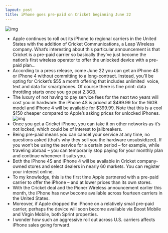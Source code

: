 ```yaml
---
layout: post
title: iPhone goes pre-paid on Cricket beginning June 22
---
```

![img](http://media.idownloadblog.com/wp-content/uploads/2012/05/Cricket-Communications-iPhone-teser.jpg)
* Apple continues to roll out its iPhone to regional carriers in the United States with the addition of Cricket Communications, a Leap Wireless company. What’s interesting about this particular announcement is that Cricket is a pre-paid carrier so basically they’ve just become the nation’s first wireless operator to offer the unlocked device with a pre-paid plan…
* According to a press release, come June 22 you can get an iPhone 4S or iPhone 4 without committing to a long-contract. Instead, you’ll be opting for Cricket’s $55 a month offering that includes unlimited  voice, text and data for smartphones. Of course there is fine print: data throttling starts once you go past 2.3GB.
* The luxury of not having to pay service fees for the next two years will cost you in hardware: the iPhone 4S is priced at $499.99 for the 16GB model and iPhone 4 will be available for $399.99. Note that this is a cool $150 cheaper compared to Apple’s asking prices for unlocked iPhones.
![img](http://media.idownloadblog.com/wp-content/uploads/2012/05/Cricket-plans.png)
* Once you get a Cricket iPhone, you can take it on other networks as it’s not locked, which could be of interest to jailbreakers.
* Being pre-paid means you can cancel your service at any time, no questions asked (that’s why they sell you the hardware unsubsidized). If you won’t be using the service for a certain period – for example, while traveling abroad – you can temporarily stop paying for your monthly plan and continue whenever it suits you.
* Both the iPhone 4S and iPhone 4 will be available in Cricket company-owned stores and select dealers in nearly 60 markets. You can register your interest online.
* To my knowledge, this is the first time Apple partnered with a pre-paid carrier to offer the iPhone – and at lower prices than its own stores.
* With the Cricket deal and the Pioner Wireless announcement earlier this month, the iPhone has now become available across fourteen carriers in the United States.
* Moreover, if Apple dropped the iPhone on a relatively small pre-paid carrier, perhaps the device will soon become available via Boost Mobile and Virgin Mobile, both Sprint properties.
* I wonder how such an aggressive roll out across U.S. carriers affects iPhone sales going forward.

